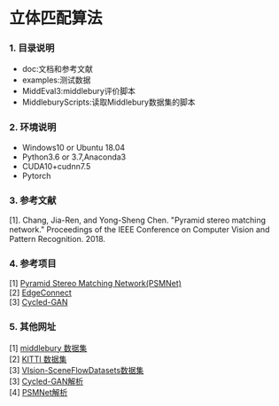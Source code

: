 立体匹配算法
=====
### 1. 目录说明<br>
* doc:文档和参考文献
* examples:测试数据
* MiddEval3:middlebury评价脚本
* MiddleburyScripts:读取Middlebury数据集的脚本
### 2. 环境说明<br>
* Windows10 or Ubuntu 18.04
* Python3.6 or 3.7,Anaconda3
* CUDA10+cudnn7.5
* Pytorch
### 3. 参考文献<br>
[1]. Chang, Jia-Ren, and Yong-Sheng Chen. "Pyramid stereo matching network." Proceedings of the IEEE Conference on Computer Vision and Pattern Recognition. 2018.
### 4. 参考项目
[1] [Pyramid Stereo Matching Network(PSMNet)](https://github.com/JiaRenChang/PSMNet)<br>
[2] [EdgeConnect](https://github.com/knazeri/edge-connect)<br>
[3] [Cycled-GAN](https://github.com/andrea-pilzer/unsup-stereo-depthGAN/)<br>
### 5. 其他网址
[1] [middlebury 数据集](http://vision.middlebury.edu/stereo/)<br>
[2] [KITTI 数据集](http://www.cvlibs.net/datasets/kitti/)<br>
[3] [VIsion-SceneFlowDatasets数据集](https://lmb.informatik.uni-freiburg.de/resources/datasets/SceneFlowDatasets.en.html#faq)<br>
[3] [Cycled-GAN解析](https://www.cnblogs.com/19991201xiao/p/9734422.html)<br>
[4] [PSMNet解析](https://blog.csdn.net/zhiwei2coder/article/details/79929864?utm_source=blogxgwz3)<br>

